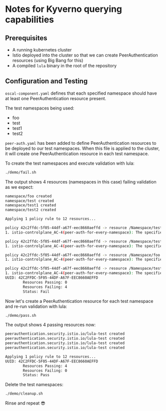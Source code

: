 # Notes for Kyverno querying capabilities

## Prerequisites

- A running kubernetes cluster
- Istio deployed into the cluster so that we can create PeerAuthentication resources (using Big Bang for this)
- A compiled `lula` binary in the root of the repository

## Configuration and Testing

`oscal-component.yaml` defines that each specified namespace should have at least one PeerAuthentication resource present.

The test namespaces being used:

- foo
- test
- test1
- test2

`peer-auth.yaml` has been added to define PeerAuthentication resources to be deployed to our test namespaces. When this file is applied to the cluster, it will create one PeerAuthentication resource in each test namespace.

To create the test namespaces and execute validation with lula:

```bash
./demo/fail.sh
```

The output shows 4 resources (namespaces in this case) failing validation as we expect:

```bash
namespace/foo created
namespace/test created
namespace/test1 created
namespace/test2 created

Applying 1 policy rule to 12 resources...

policy 42c2ffdc-5f05-44df-a67f-eec8660aeffd -> resource /Namespace/test failed: 
1. istio-controlplane_AC-4(peer-auth-for-every-namespace): The specified namespaces must have at least 1 PeerAuthentication resource. 

policy 42c2ffdc-5f05-44df-a67f-eec8660aeffd -> resource /Namespace/test2 failed: 
1. istio-controlplane_AC-4(peer-auth-for-every-namespace): The specified namespaces must have at least 1 PeerAuthentication resource. 

policy 42c2ffdc-5f05-44df-a67f-eec8660aeffd -> resource /Namespace/foo failed: 
1. istio-controlplane_AC-4(peer-auth-for-every-namespace): The specified namespaces must have at least 1 PeerAuthentication resource. 

policy 42c2ffdc-5f05-44df-a67f-eec8660aeffd -> resource /Namespace/test1 failed: 
1. istio-controlplane_AC-4(peer-auth-for-every-namespace): The specified namespaces must have at least 1 PeerAuthentication resource. 
UUID: 42C2FFDC-5F05-44DF-A67F-EEC8660AEFFD
        Resources Passing: 0
        Resources Failing: 4
        Status: Fail
```

Now let's create a PeerAuthentication resource for each test namespace and re-run validation with lula:

```bash
./demo/pass.sh
```

The output shows 4 passing resources now:

```bash
peerauthentication.security.istio.io/lula-test created
peerauthentication.security.istio.io/lula-test created
peerauthentication.security.istio.io/lula-test created
peerauthentication.security.istio.io/lula-test created

Applying 1 policy rule to 12 resources...
UUID: 42C2FFDC-5F05-44DF-A67F-EEC8660AEFFD
        Resources Passing: 4
        Resources Failing: 0
        Status: Pass
```

Delete the test namespaces:

```bash
./demo/cleanup.sh
```

Rinse and repeat 😎
